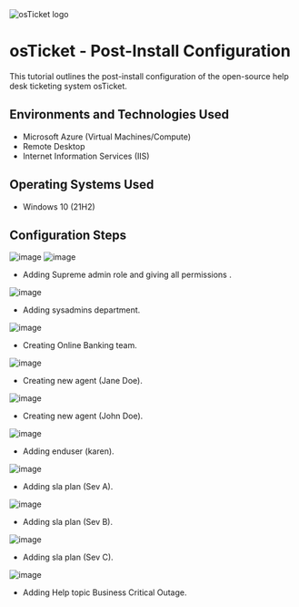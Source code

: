 
<img src="https://i.imgur.com/Clzj7Xs.png" alt="osTicket logo"/>
</p>

<h1>osTicket - Post-Install Configuration</h1>
This tutorial outlines the post-install configuration of the open-source help desk ticketing system osTicket.<br />


<h2>Environments and Technologies Used</h2>

- Microsoft Azure (Virtual Machines/Compute)
- Remote Desktop
- Internet Information Services (IIS)

<h2>Operating Systems Used </h2>

- Windows 10</b> (21H2)


<h2>Configuration Steps</h2>

![image](https://github.com/user-attachments/assets/7f5acdc2-fde2-41e1-bc68-47d1612f4071) ![image](https://github.com/user-attachments/assets/0e915085-4394-4986-b08b-3a6dce3cef4e)


- Adding Supreme admin role and giving all permissions .

![image](https://github.com/user-attachments/assets/7dba1355-b686-456b-9776-cebfb7fd8eb2)

- Adding sysadmins department.

![image](https://github.com/user-attachments/assets/f68f0e6a-7646-483b-9be2-9cf6c8db25c5)

- Creating Online Banking team.

![image](https://github.com/user-attachments/assets/e9659d1b-542f-4706-9d60-92161de78dc6)

- Creating new agent (Jane Doe).

![image](https://github.com/user-attachments/assets/e984b3fe-2070-4f93-ab4a-a45f70ff6451)

- Creating new agent (John Doe).

![image](https://github.com/user-attachments/assets/3ba4c8af-d08d-46a4-b090-a44619eeef29)

- Adding enduser (karen).

![image](https://github.com/user-attachments/assets/d9e37357-7756-4ad7-ad19-357d20a8f653)

- Adding sla plan (Sev A).

![image](https://github.com/user-attachments/assets/0a09e20f-7525-48e7-85d0-f225118c9f23)

- Adding sla plan (Sev B).

![image](https://github.com/user-attachments/assets/e92e2e93-480a-4eac-9039-31560b20980b)

- Adding sla plan (Sev C).

![image](https://github.com/user-attachments/assets/8c5a30c5-75cc-48af-9b63-b5695b93ba2b)

- Adding Help topic Business Critical Outage.
